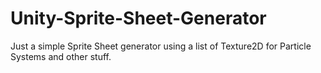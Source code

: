 # Unity-Sprite-Sheet-Generator
Just a simple Sprite Sheet generator using a list of Texture2D for Particle Systems and other stuff.
